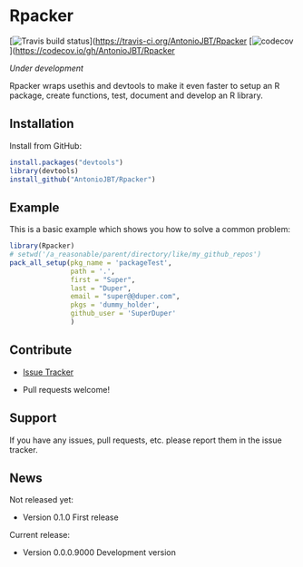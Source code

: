 
# Rpacker

[![Travis build status](https://travis-ci.org/AntonioJBT/Rpacker.svg?branch=master)](https://travis-ci.org/AntonioJBT/Rpacker
[![codecov](https://codecov.io/gh/AntonioJBT/Rpacker/branch/master/graph/badge.svg)](https://codecov.io/gh/AntonioJBT/Rpacker

*Under development*

Rpacker wraps usethis and devtools to make it even faster to setup an R package, create functions, test, document and develop an R library. 

## Installation

<!---
You can install the released version of Rpacker from [CRAN](https://CRAN.R-project.org) with:

``` r
install.packages("Rpacker")
```
--->

Install from GitHub:
``` r
install.packages("devtools")
library(devtools)
install_github("AntonioJBT/Rpacker")
```


## Example

This is a basic example which shows you how to solve a common problem:

``` r
library(Rpacker)
# setwd('/a_reasonable/parent/directory/like/my_github_repos')
pack_all_setup(pkg_name = 'packageTest',
               path = '.',
               first = "Super",
               last = "Duper",
               email = "super@@duper.com",
               pkgs = 'dummy_holder',
               github_user = 'SuperDuper'
               )

```


## Contribute

- [Issue Tracker](https://github.com/AntonioJBT/Rpacker/issues)

- Pull requests welcome!


Support
-------

If you have any issues, pull requests, etc. please report them in the issue tracker.

## News

Not released yet:

- Version 0.1.0
  First release

Current release:

- Version 0.0.0.9000
  Development version



